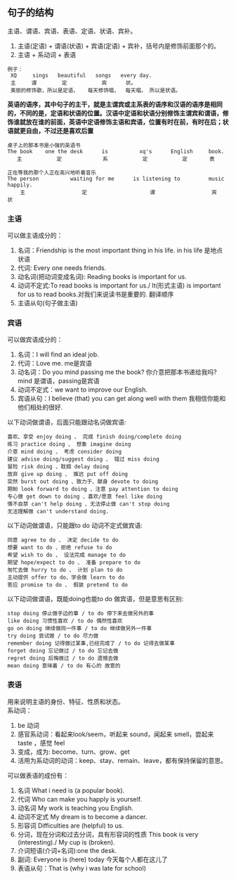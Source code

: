 ## 句子的结构
主语、谓语、宾语、表语、定语、状语、宾补。  
1. 主语(定语) + 谓语(状语) + 宾语(定语) + 宾补，括号内是修饰前面那个的。
2. 主语 + 系动词 + 表语

```
例子：
 XQ     sings   beautiful   songs   every day.
 主     谓        定           宾      状。
 美丽的修饰歌，所以是定语，   每天修饰唱，  每天唱， 所以是状语。
```

**英语的语序，其中句子的主干，就是主谓宾或主系表的语序和汉语的语序是相同的，不同的是，定语和状语的位置。汉语中定语和状语分别修饰主谓宾和谓语，修饰谁就放在谁的前面，英语中定语修饰主语和宾语，位置有时在前，有时在后；状语就更自由，不过还是喜欢后置**
```
桌子上的那本书是小强的英语书  
The book    one the desk      is          xq's      English     book.
   主           定             系           定           定       表    

正在等我的那个人正在高兴地听着音乐  
The person          waiting for me      is listening to         music       happily.
    主                  定                    谓                  宾           状 
```

### 主语
可以做主语成分的：
1. 名词：Friendship is the most important thing in his life. in his life 是地点状语
2. 代词: Every one needs friends.
3. 动名词(把动词变成名词): Reading books is important for us.
4. 动词不定式:To read books is important for us./ It(形式主语) is important for us to read books.对我们来说读书是重要的. 翻译顺序
5. 主语从句(句子做主语)

### 宾语
可以做宾语成分的：
1. 名词：I will find an ideal job.
2. 代词：Love me. me是宾语
3. 动名词：Do you mind passing me the book? 你介意把那本书递给我吗? mind 是谓语，passing是宾语
4. 动词不定式：we want to improve our English.
5. 宾语从句：I believe (that) you can get along well with them 我相信你能和他们相处的很好.  


以下动词做谓语，后面只能跟动名词做宾语:  
```
喜欢、享受 enjoy doing 、 完成 finish doing/complete doing  
练习 practice doing 、 想象 imagine doing  
介意 mind doing 、 考虑 consider doing  
建议 advise doing/suggest doing 、 错过 miss doing 
冒险 risk doing 、耽搁 delay doing
放弃 give up doing 、 推迟 put off doing  
突然 burst out doing 、致力于、献身 devote to doing
期盼 look forward to doing 、注意 pay attention to doing
专心做 get down to doing 、喜欢/愿意 feel like doing
情不自禁 can't help doing 、无法停止做 can't stop doing 
无法理解做 can't understand doing.
```
以下动词做谓语，只能跟to do 动词不定式做宾语:
```
同意 agree to do 、 决定 decide to do
想要 want to do 、拒绝 refuse to do
希望 wish to do 、 设法完成 manage to do
期望 hope/expect to do 、 准备 prepare to do
匆忙去做 hurry to do 、 计划 plan to do
主动提供 offer to do、学会做 learn to do
答应 promise to do 、 假装 pretend to do
```
以下动词做谓语，既能doing也能to do 做宾语，但是意思有区别:
```
stop doing 停止做手边的事 / to do 停下来去做另外的事
like doing 习惯性喜欢 / to do 偶然性喜欢
go on doing 继续做同一件事 / to do 继续做另外一件事
try doing 尝试做 / to do 尽力做
remember doing 记得做过某事,已经完成了 / to do 记得去做某事
forget doing 忘记做过 / to do 忘记去做
regret doing 后悔做过 / to do 遗憾去做
mean doing 意味着 / to do 有心的 故意的
```


### 表语
用来说明主语的身份、特征、性质和状态。  
系动词：
1. be 动词
2. 感官系动词：看起来look/seem，听起来 sound，闻起来 smell，尝起来 taste ，感觉 feel
3. 变成，成为: become、turn、grow、get
4. 活用为系动词的动词：keep、stay、remain、leave，都有保持保留的意思。 

可以做表语的成份有：
1. 名词 What i need is (a popular book).
2. 代词 Who can make you happly is yourself.
3. 动名词 My work is teaching you English.
4. 动词不定式 My dream is to become a dancer.
5. 形容词 Difficulties are (helpful) to us.
6. 分词，现在分词和过去分词，具有形容词的性质 This book is very (interesting)./ My cup is (broken).
7. 介词短语(介词+名词):one the desk.  
8. 副词: Everyone is (here) today 今天每个人都在这儿了
9. 表语从句：That is (why i was late for school)
